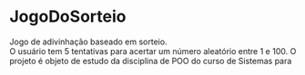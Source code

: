 # JogoDoSorteio
Jogo de adivinhação baseado em sorteio. </br>
O usuário tem 5 tentativas para acertar um número aleatório entre 1 e 100. O projeto é objeto de estudo da disciplina de POO do curso de Sistemas para 
